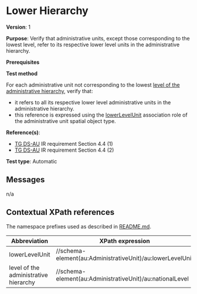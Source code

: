 # Lower Hierarchy

**Version**: 1

**Purpose**: Verify that administrative units, except those corresponding to the lowest level, refer to its respective lower level units in the administrative hierarchy.

**Prerequisites**

**Test method**

For each administrative unit not corresponding to the lowest [level of the administrative hierarchy](#nationalLevel), verify that:
* it refers to all its respective lower level administrative units in the administrative hierarchy.
* this reference is expressed using the [lowerLevelUnit](#lowerLevelUnit) association role of the administrative unit spatial object type.

**Reference(s)**: 

* [TG DS-AU](http://inspire.ec.europa.eu/id/ats/data-au/3.1/au-dc/README#ref_TG_DS_AU) IR requirement Section 4.4 (1)
* [TG DS-AU](http://inspire.ec.europa.eu/id/ats/data-au/3.1/au-dc/README#ref_TG_DS_AU) IR requirement Section 4.4 (2)

**Test type**: Automatic

## Messages

n/a

## Contextual XPath references

The namespace prefixes used as described in [README.md](http://inspire.ec.europa.eu/id/ats/data-au/3.1/au-dc/README#namespaces).

Abbreviation                                               |  XPath expression
---------------------------------------------------------- | -------------------------------------------------------------------------
lowerLevelUnit <a name="lowerLevelUnit"></a>   | //schema-element(au:AdministrativeUnit)/au:lowerLevelUnit
level of the administrative hierarchy  <a name="nationalLevel"></a>   | //schema-element(au:AdministrativeUnit)/au:nationalLevel


